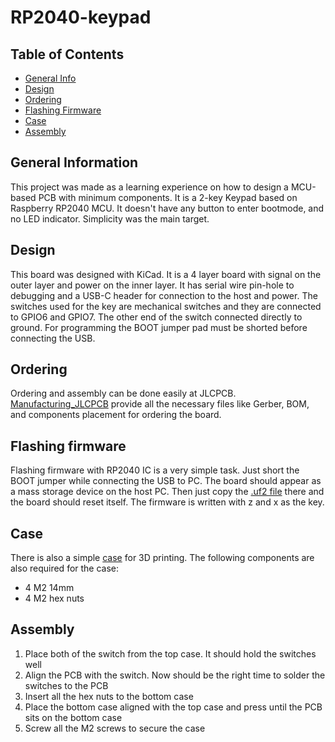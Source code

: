 # RP2040-keypad

## Table of Contents
* [General Info](#general-information)
* [Design](#design)
* [Ordering](#ordering)
* [Flashing Firmware](#flashing-firmware)
* [Case](#case)
* [Assembly](#assembly)


## General Information

This project was made as a learning experience on how to design a MCU-based PCB with minimum components.
It is a 2-key Keypad based on Raspberry RP2040 MCU. It doesn't have any button to enter bootmode, and no LED indicator. Simplicity was the main target.

## Design

This board was designed with KiCad. It is a 4 layer board with signal on the outer layer and power on the inner layer. It has serial wire pin-hole to debugging
and a USB-C header for connection to the host and power. The switches used for the key are mechanical switches and they are connected to GPIO6 and GPIO7. The other end
of the switch connected directly to ground. For programming the BOOT jumper pad must be shorted before connecting the USB.

## Ordering

Ordering and assembly can be done easily at JLCPCB. [Manufacturing_JLCPCB](./Manufacturing_JLCPCB) provide all the necessary files like Gerber, BOM, and components
placement for ordering the board.

## Flashing firmware

Flashing firmware with RP2040 IC is a very simple task. Just short the BOOT jumper while connecting the USB to PC. The board should appear as a mass storage device
on the host PC. Then just copy the [.uf2 file](./rp2040-keypad-1000hz.uf2) there and the board should reset itself. The firmware is written with z and x as the key.

## Case

There is also a simple [case](./case.obj) for 3D printing. The following components are also required for the case:
  - 4 M2 14mm
  - 4 M2 hex nuts

## Assembly

1. Place both of the switch from the top case. It should hold the switches well
2. Align the PCB with the switch. Now should be the right time to solder the switches to the PCB
3. Insert all the hex nuts to the bottom case
4. Place the bottom case aligned with the top case and press until the PCB sits on the bottom case
5. Screw all the M2 screws to secure the case

